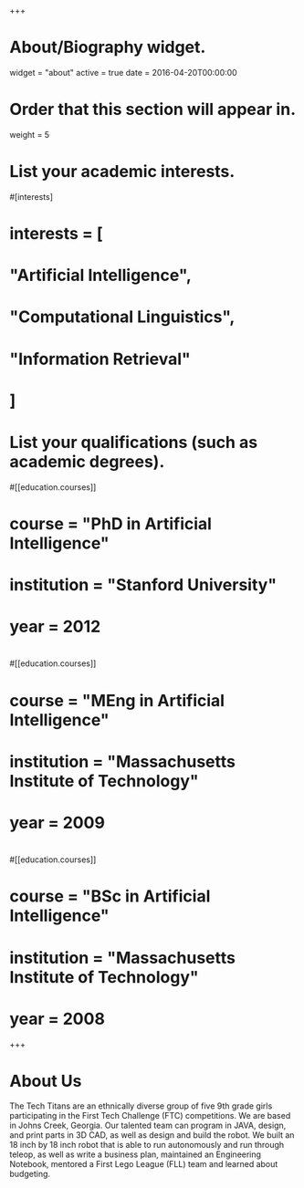 +++
# About/Biography widget.
widget = "about"
active = true
date = 2016-04-20T00:00:00

# Order that this section will appear in.
weight = 5

# List your academic interests.
#[interests]
#  interests = [
#    "Artificial Intelligence",
#    "Computational Linguistics",
#    "Information Retrieval"
#  ]

# List your qualifications (such as academic degrees).
#[[education.courses]]
#  course = "PhD in Artificial Intelligence"
#  institution = "Stanford University"
#  year = 2012
#
#[[education.courses]]
#  course = "MEng in Artificial Intelligence"
#  institution = "Massachusetts Institute of Technology"
#  year = 2009
#
#[[education.courses]]
#  course = "BSc in Artificial Intelligence"
#  institution = "Massachusetts Institute of Technology"
#  year = 2008
 
+++

# About Us
The Tech Titans are
an ethnically diverse group
of five 9th grade girls
participating in the First
Tech Challenge (FTC)
competitions. We are
based in Johns Creek,
Georgia. Our talented team
can program in JAVA,
design, and print parts in
3D CAD, as well as design and build the robot. We built an 18 inch by 18
inch robot that is able to run autonomously and run through teleop, as well
as write a business plan, maintained an Engineering Notebook, mentored a
First Lego League (FLL) team and learned about budgeting.